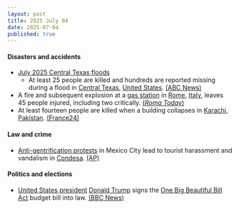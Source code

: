 ```yaml
---
layout: post
title: 2025 July 04
date: 2025-07-04
published: true
---
```



#### Disasters and accidents

* [July 2025 Central Texas floods](https://en.wikipedia.org/wiki/July_2025_Central_Texas_floods "July 2025 Central Texas floods")
  * At least 25 people are killed and hundreds are reported missing during a flood in [Central Texas](https://en.wikipedia.org/wiki/Central_Texas "Central Texas"), [United States](https://en.wikipedia.org/wiki/United_States "United States"). [(ABC News)](https://abcnews.go.com/US/catastrophic-flooding-turns-deadly-texas-kerr-county-forced/story?id=123481319)
* A fire and subsequent explosion at a [gas station](https://en.wikipedia.org/wiki/Gas_station "Gas station") in [Rome](https://en.wikipedia.org/wiki/Rome "Rome"), [Italy](https://en.wikipedia.org/wiki/Italy "Italy"), leaves 45 people injured, including two critically. [(*Roma Today*)](https://www.romatoday.it/cronaca/esplosione-roma-oggi-incendio-4-luglio-2025.html)
* At least fourteen people are killed when a building collapses in [Karachi](https://en.wikipedia.org/wiki/Karachi "Karachi"), [Pakistan](https://en.wikipedia.org/wiki/Pakistan "Pakistan"). [(France24)](https://www.france24.com/en/live-news/20250705-search-continues-after-pakistan-building-collapse-kills-14)

#### Law and crime

* [Anti-gentrification protests](https://en.wikipedia.org/wiki/Anti-gentrification_protests "Anti-gentrification protests") in Mexico City lead to tourist harassment and vandalism in [Condesa](https://en.wikipedia.org/wiki/Condesa "Condesa"). [(AP)](https://apnews.com/article/mexico-mass-tourism-protest-gentrification-56aef1432e05e8b541f14f3f25926505)

#### Politics and elections

* [United States president](https://en.wikipedia.org/wiki/President_of_the_United_States "President of the United States") [Donald Trump](https://en.wikipedia.org/wiki/Donald_Trump "Donald Trump") signs the [One Big Beautiful Bill Act](https://en.wikipedia.org/wiki/One_Big_Beautiful_Bill_Act "One Big Beautiful Bill Act") budget bill into law. [(BBC News)](https://www.bbc.com/news/articles/cpvjlj3n1vmo)
